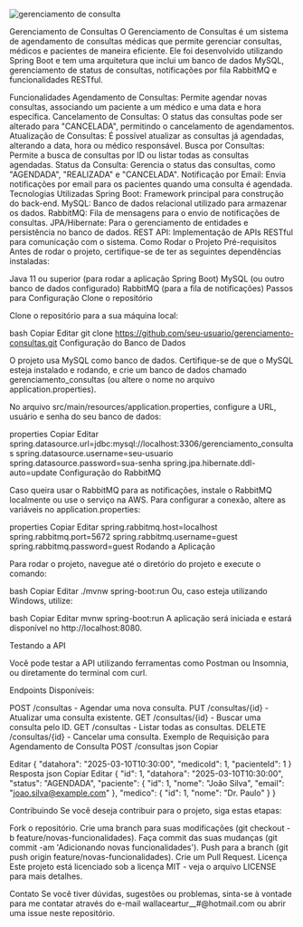 


![gerenciamento de consulta](https://github.com/user-attachments/assets/d4f46420-0159-4439-aadd-167331486711)





Gerenciamento de Consultas
O Gerenciamento de Consultas é um sistema de agendamento de consultas médicas que permite gerenciar consultas, médicos e pacientes de maneira eficiente. Ele foi desenvolvido utilizando Spring Boot e tem uma arquitetura que inclui um banco de dados MySQL, gerenciamento de status de consultas, notificações por fila RabbitMQ e funcionalidades RESTful.






Funcionalidades
Agendamento de Consultas: Permite agendar novas consultas, associando um paciente a um médico e uma data e hora específica.
Cancelamento de Consultas: O status das consultas pode ser alterado para "CANCELADA", permitindo o cancelamento de agendamentos.
Atualização de Consultas: É possível atualizar as consultas já agendadas, alterando a data, hora ou médico responsável.
Busca por Consultas: Permite a busca de consultas por ID ou listar todas as consultas agendadas.
Status da Consulta: Gerencia o status das consultas, como "AGENDADA", "REALIZADA" e "CANCELADA".
Notificação por Email: Envia notificações por email para os pacientes quando uma consulta é agendada.
Tecnologias Utilizadas
Spring Boot: Framework principal para construção do back-end.
MySQL: Banco de dados relacional utilizado para armazenar os dados.
RabbitMQ: Fila de mensagens para o envio de notificações de consultas.
JPA/Hibernate: Para o gerenciamento de entidades e persistência no banco de dados.
REST API: Implementação de APIs RESTful para comunicação com o sistema.
Como Rodar o Projeto
Pré-requisitos
Antes de rodar o projeto, certifique-se de ter as seguintes dependências instaladas:



Java 11 ou superior (para rodar a aplicação Spring Boot)
MySQL (ou outro banco de dados configurado)
RabbitMQ (para a fila de notificações)
Passos para Configuração
Clone o repositório




Clone o repositório para a sua máquina local:



bash
Copiar
Editar
git clone https://github.com/seu-usuario/gerenciamento-consultas.git
Configuração do Banco de Dados

O projeto usa MySQL como banco de dados. Certifique-se de que o MySQL esteja instalado e rodando, e crie um banco de dados chamado gerenciamento_consultas (ou altere o nome no arquivo application.properties).

No arquivo src/main/resources/application.properties, configure a URL, usuário e senha do seu banco de dados:



properties
Copiar
Editar
spring.datasource.url=jdbc:mysql://localhost:3306/gerenciamento_consultas
spring.datasource.username=seu-usuario
spring.datasource.password=sua-senha
spring.jpa.hibernate.ddl-auto=update
Configuração do RabbitMQ



Caso queira usar o RabbitMQ para as notificações, instale o RabbitMQ localmente ou use o serviço na AWS. Para configurar a conexão, altere as variáveis no application.properties:



properties
Copiar
Editar
spring.rabbitmq.host=localhost
spring.rabbitmq.port=5672
spring.rabbitmq.username=guest
spring.rabbitmq.password=guest
Rodando a Aplicação




Para rodar o projeto, navegue até o diretório do projeto e execute o comando:




bash
Copiar
Editar
./mvnw spring-boot:run
Ou, caso esteja utilizando Windows, utilize:




bash
Copiar
Editar
mvnw spring-boot:run
A aplicação será iniciada e estará disponível no http://localhost:8080.






Testando a API





Você pode testar a API utilizando ferramentas como Postman ou Insomnia, ou diretamente do terminal com curl.

Endpoints Disponíveis:






POST /consultas - Agendar uma nova consulta.
PUT /consultas/{id} - Atualizar uma consulta existente.
GET /consultas/{id} - Buscar uma consulta pelo ID.
GET /consultas - Listar todas as consultas.
DELETE /consultas/{id} - Cancelar uma consulta.
Exemplo de Requisição para Agendamento de Consulta
POST /consultas
json
Copiar



Editar
{
  "datahora": "2025-03-10T10:30:00",
  "medicoId": 1,
  "pacienteId": 1
}
Resposta
json
Copiar
Editar
{
  "id": 1,
  "datahora": "2025-03-10T10:30:00",
  "status": "AGENDADA",
  "paciente": {
    "id": 1,
    "nome": "João Silva",
    "email": "joao.silva@example.com"
  },
  "medico": {
    "id": 1,
    "nome": "Dr. Paulo"
  }
}




Contribuindo
Se você deseja contribuir para o projeto, siga estas etapas:






Fork o repositório.
Crie uma branch para suas modificações (git checkout -b feature/novas-funcionalidades).
Faça commit das suas mudanças (git commit -am 'Adicionando novas funcionalidades').
Push para a branch (git push origin feature/novas-funcionalidades).
Crie um Pull Request.
Licença
Este projeto está licenciado sob a licença MIT - veja o arquivo LICENSE para mais detalhes.



Contato
Se você tiver dúvidas, sugestões ou problemas, sinta-se à vontade para me contatar através do e-mail wallaceartur__#@hotmail.com ou abrir uma issue neste repositório.

